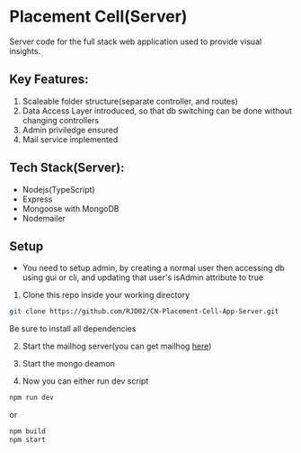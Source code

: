 # Placement Cell(Server)
Server code for the full stack web application used to provide visual insights.

## Key Features:
1. Scaleable folder structure(separate controller, and routes)
2. Data Access Layer introduced, so that db switching can be done without changing controllers
3. Admin priviledge ensured
4. Mail service implemented

## Tech Stack(Server):
* Nodejs(TypeScript)
* Express
* Mongoose with MongoDB
* Nodemailer

## Setup
* You need to setup admin, by creating a normal user then accessing db using gui or cli, and updating that user's isAdmin attribute to true
1. Clone this repo inside your working directory
```bash
git clone https://github.com/RJD02/CN-Placement-Cell-App-Server.git
```
Be sure to install all dependencies

2. Start the mailhog server(you can get mailhog [here](https://github.com/mailhog/MailHog))

3. Start the mongo deamon

4. Now you can either run dev script
```bash
npm run dev
```
or
```bash
npm build
npm start
```
